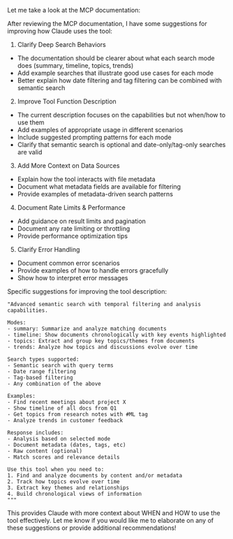 Let me take a look at the MCP documentation:

After reviewing the MCP documentation, I have some suggestions for improving how Claude uses the tool:

1. Clarify Deep Search Behaviors
- The documentation should be clearer about what each search mode does (summary, timeline, topics, trends)
- Add example searches that illustrate good use cases for each mode
- Better explain how date filtering and tag filtering can be combined with semantic search 

2. Improve Tool Function Description
- The current description focuses on the capabilities but not when/how to use them
- Add examples of appropriate usage in different scenarios
- Include suggested prompting patterns for each mode
- Clarify that semantic search is optional and date-only/tag-only searches are valid

3. Add More Context on Data Sources
- Explain how the tool interacts with file metadata
- Document what metadata fields are available for filtering
- Provide examples of metadata-driven search patterns

4. Document Rate Limits & Performance
- Add guidance on result limits and pagination
- Document any rate limiting or throttling
- Provide performance optimization tips

5. Clarify Error Handling
- Document common error scenarios
- Provide examples of how to handle errors gracefully
- Show how to interpret error messages

Specific suggestions for improving the tool description:

```
"Advanced semantic search with temporal filtering and analysis capabilities.
        
Modes:
- summary: Summarize and analyze matching documents 
- timeline: Show documents chronologically with key events highlighted
- topics: Extract and group key topics/themes from documents
- trends: Analyze how topics and discussions evolve over time

Search types supported:
- Semantic search with query terms
- Date range filtering
- Tag-based filtering 
- Any combination of the above

Examples:
- Find recent meetings about project X
- Show timeline of all docs from Q1 
- Get topics from research notes with #ML tag
- Analyze trends in customer feedback

Response includes:
- Analysis based on selected mode
- Document metadata (dates, tags, etc)
- Raw content (optional)
- Match scores and relevance details

Use this tool when you need to:
1. Find and analyze documents by content and/or metadata
2. Track how topics evolve over time 
3. Extract key themes and relationships
4. Build chronological views of information
"""
```

This provides Claude with more context about WHEN and HOW to use the tool effectively. Let me know if you would like me to elaborate on any of these suggestions or provide additional recommendations!